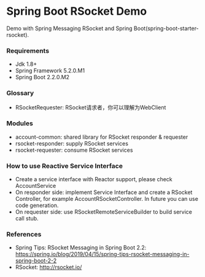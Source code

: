 Spring Boot RSocket Demo
========================

Demo with Spring Messaging RSocket and Spring Boot(spring-boot-starter-rsocket).

### Requirements

* Jdk 1.8+
* Spring Framework 5.2.0.M1
* Spring Boot 2.2.0.M2

### Glossary

* RSocketRequester: RSocket请求者，你可以理解为WebClient

### Modules

* account-common: shared library for RSocket responder & requester
* rsocket-responder: supply RSocket services
* rsocket-requester: consume RSocket services

### How to use Reactive Service Interface

* Create a service interface with Reactor support, please check AccountService
* On responder side: implement Service Interface and create a RSocket Controller, for example AccountRSocketController. In future you can use code generation.
* On requester side: use RSocketRemoteServiceBuilder to build service call stub.

### References

* Spring Tips: RSocket Messaging in Spring Boot 2.2: https://spring.io/blog/2019/04/15/spring-tips-rsocket-messaging-in-spring-boot-2-2
* RSocket: http://rsocket.io/

